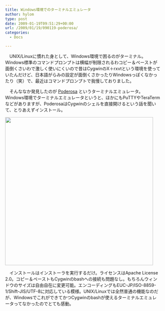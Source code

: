 ```yaml
---
title: Windows環境でのターミナルエミュレータ
author: hylom
type: post
date: 2009-01-19T09:51:29+00:00
url: /2009/01/19/090119-poderosa/
categories:
  - Docs

---
```

　UNIX/Linuxに慣れた身として、Windows環境で困るのがターミナル。Windows標準のコマンドプロンプトは横幅が制限されるわコピー＆ペーストが面倒くさいわで激しく使いにくいので昔はCygwinのX＋rxvtという環境を使っていたんだけど、日本語がらみの設定が面倒くさかったりWindowsっぽくなかったり（笑）で、最近はコマンドプロンプトで我慢しておりました。

　そんななか発見したのが   [Poderosa][1] というターミナルエミュレータ。Windows環境でターミナルエミュレータというと、ほかにもPuTTYやTeraTermなどがありますが、PoderosaはCygwinのシェルを直接開けるという話を聞いて、とりあえずインストール。

 <img src="/img/blog/090119/poderosa.png" width="480" /></img>

　インストールはインストーラを実行するだけ。ライセンスはApache License 2.0。コピー＆ペーストもCygwinのbashへの接続も問題なし。もちろんウィンドウのサイズは自由自在に変更可能。エンコーディングもEUC-JP/ISO-8859-1/Shift-JIS/UTF-8に対応している模様。UNIX/Linuxでは全然普通の機能なのだが、WindowsでこれができてかつCygwinのbashが使えるターミナルエミュレータってなかったのでとても感動。

 [1]: http://ja.poderosa.org/index.html